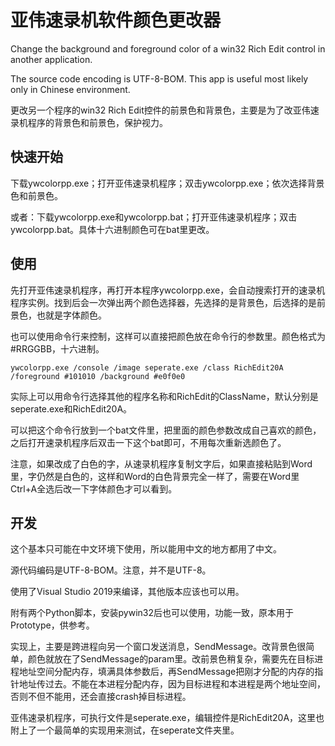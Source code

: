 # 亚伟速录机软件颜色更改器
Change the background and foreground color of a win32 Rich Edit control in another application.

The source code encoding is UTF-8-BOM. This app is useful most likely only in Chinese environment.

更改另一个程序的win32 Rich Edit控件的前景色和背景色，主要是为了改亚伟速录机程序的背景色和前景色，保护视力。

## 快速开始
下载ywcolorpp.exe；打开亚伟速录机程序；双击ywcolorpp.exe；依次选择背景色和前景色。

或者：下载ywcolorpp.exe和ywcolorpp.bat；打开亚伟速录机程序；双击ywcolorpp.bat。具体十六进制颜色可在bat里更改。

## 使用
先打开亚伟速录机程序，再打开本程序ywcolorpp.exe，会自动搜索打开的速录机程序实例。找到后会一次弹出两个颜色选择器，先选择的是背景色，后选择的是前景色，也就是字体颜色。

也可以使用命令行来控制，这样可以直接把颜色放在命令行的参数里。颜色格式为#RRGGBB，十六进制。

```batch
ywcolorpp.exe /console /image seperate.exe /class RichEdit20A /foreground #101010 /background #e0f0e0
```

实际上可以用命令行选择其他的程序名称和RichEdit的ClassName，默认分别是seperate.exe和RichEdit20A。

可以把这个命令行放到一个bat文件里，把里面的颜色参数改成自己喜欢的颜色，之后打开速录机程序后双击一下这个bat即可，不用每次重新选颜色了。

注意，如果改成了白色的字，从速录机程序复制文字后，如果直接粘贴到Word里，字仍然是白色的，这样和Word的白色背景完全一样了，需要在Word里Ctrl+A全选后改一下字体颜色才可以看到。

## 开发
这个基本只可能在中文环境下使用，所以能用中文的地方都用了中文。

源代码编码是UTF-8-BOM。注意，并不是UTF-8。

使用了Visual Studio 2019来编译，其他版本应该也可以用。

附有两个Python脚本，安装pywin32后也可以使用，功能一致，原本用于Prototype，供参考。

实现上，主要是跨进程向另一个窗口发送消息，SendMessage。改背景色很简单，颜色就放在了SendMessage的param里。改前景色稍复杂，需要先在目标进程地址空间分配内存，填满具体参数后，再SendMessage把刚才分配的内存的指针地址传过去。不能在本进程分配内存，因为目标进程和本进程是两个地址空间，否则不但不能用，还会直接crash掉目标进程。

亚伟速录机程序，可执行文件是seperate.exe，编辑控件是RichEdit20A，这里也附上了一个最简单的实现用来测试，在seperate文件夹里。
